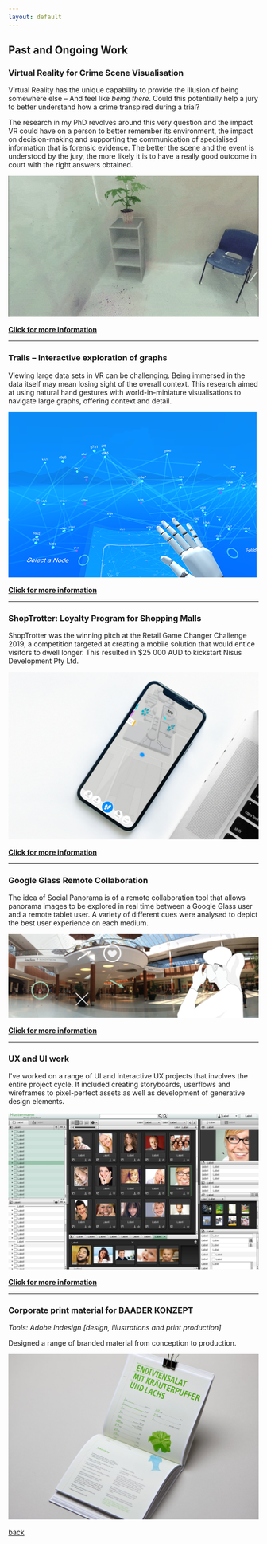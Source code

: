 ```yaml
---
layout: default
---
```


## Past and Ongoing Work

### Virtual Reality for Crime Scene Visualisation

Virtual Reality has the unique capability to provide the illusion of being somewhere else – And feel like _being there_. Could this potentially help a jury to better understand how a crime transpired during a trial? 

The research in my PhD revolves around this very question and the impact VR could have on a person to better remember its environment, the impact on decision-making and supporting the communication of specialised information that is forensic evidence. The better the scene and the event is understood by the jury, the more likely it is to have a really good outcome in court with the right answers obtained.

![Visual Cues for Forensic Evidence](/assets/videos/GifArrows.gif)

**[Click for more information](./PhD.html)**

***

### Trails – Interactive exploration of graphs 

Viewing large data sets in VR can be challenging. Being immersed in the data itself may mean losing sight of the overall context. This research aimed at using natural hand gestures with world-in-miniature visualisations to navigate large graphs, offering context and detail. 

![Image of Trails](/assets/img/Trails.PNG)

**[Click for more information](./Trails.html)**

***

### ShopTrotter: Loyalty Program for Shopping Malls 

ShopTrotter was the winning pitch at the Retail Game Changer Challenge 2019, a competition targeted at creating a mobile solution that would entice visitors to dwell longer. This resulted in $25 000 AUD to kickstart Nisus Development Pty Ltd. 

![Main screen of ShopTrotter](/assets/img/Main.jpg)

**[Click for more information](./ShopTrotter.html)**

***

### Google Glass Remote Collaboration

The idea of Social Panorama is of a remote collaboration tool that allows panorama images to be explored in real time between a Google Glass user and a remote tablet user. A variety of different cues were analysed to depict the best user experience on each medium. 

![Social Panorama](/assets/img/SPConcept.png)

**[Click for more information](./SocialPanorama.html)**

***

### UX and UI work

I've worked on a range of UI and interactive UX projects that involves the entire project cycle. It included creating storyboards, userflows and wireframes to pixel-perfect assets as well as development of generative design elements. 

![KAVOK](/assets/img/KAVOK2.png)

**[Click for more information](./UI.html)**

***

### Corporate print material for BAADER KONZEPT
_Tools: Adobe Indesign [design, illustrations and print production]_

Designed a range of branded material from conception to production. 

![BAADER](/assets/img/baader.jpg)



[back](./)
